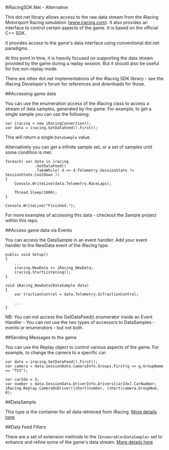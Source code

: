 #iRacingSDK.Net - Alternative

This dot.net library allows access to the raw data stream from the iRacing Motorsport Racing simulation (www.iracing.com).  It also provides an interface to control certain aspects of the game.  It is based on the official C++ SDK.

It provides access to the game's data interface using conventional dot.net paradigms.

At this point in time, it is heavily focused on supporting the data stream provided by the game during a replay session.  But it should also be useful for live non-replay mode.

There are other dot.net implementations of the iRacing SDK library - see the iRacing Developer's forum for references and downloads for those.

##Accessing game data

You can use the enumeration access of the iRacing class to access a stream of data samples, generated by the game.  For example, to get a single sample you can use the following:

```
var iracing = new iRacingConnection();
var data = iracing.GetDataFeed().First();
```
 
This will return a single `DataSample` value.  

Alternatively you can get a infinite sample set, or a set of samples until some condition is met.

```
foreach( var data in iracing
             .GetDataFeed()
             .TakeWhile( d => d.Telemetry.SessionState != SessionState.CoolDown ))
{
    Console.WriteLine(data.Telemetry.RaceLaps);

    Thread.Sleep(1000);
}

Console.WriteLine("Finished.");

```
For more examples of accessing this data - checkout the Sample project within this repo.

##Access game data via Events

You can access the DataSample in an event handler.  Add your event handler to the NewData event of the iRacing type.

```
public void Setup()
{
    ...
    iracing.NewData += iRacing_NewData;
    iracing.StartListening();
}

void iRacing_NewData(DataSample data)
{
    var tractionControl = data.Telemetry.dcTractionControl;

    ...
}

```
NB:  You can not access the GetDataFeed() enumerator inside an Event Handler - You can not use the two types of accessors to DataSamples - events or enumerators - but not both.

##Sending Messages to the game

You can use the Replay object to control various aspects of the game.  For example, to change the camera to a specific car:

```
var data = iracing.GetDataFeed().First();
var camera = data.SessionData.CameraInfo.Groups.First(g => g.GroupName == "TV3");

var carIdx = 3;
var number = data.SessionData.DriverInfo.Drivers[carIdx].CarNumber;
iRacing.Replay.CameraOnDriver((short)number, (short)camera.GroupNum, 0);
```

##DataSample

This type is the container for all data retrieved from iRacing.  [More details here](Docs/DataSample.md)

##Data Feed Filters

There are a set of extension methods to the `IEnumerable<DataSample>` set to enhance and refine some of the game's data stream.
[More details here](Docs/DataFeedFilters.md)
